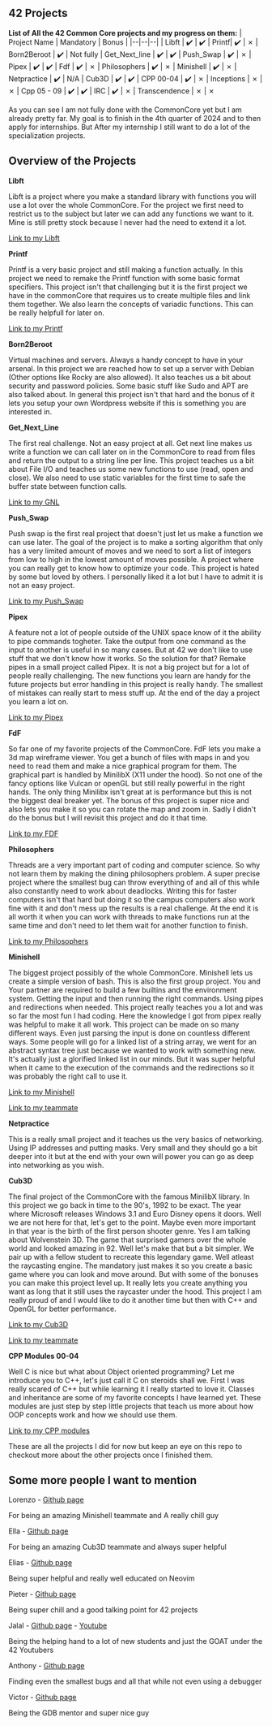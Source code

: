## 42 Projects

**List of All the 42 Common Core projects and my progress on them:**
| Project Name | Mandatory | Bonus |
|--|--|--|
| Libft | :heavy_check_mark: | :heavy_check_mark:
| Printf| :heavy_check_mark: | &#10007; 
| Born2Beroot | :heavy_check_mark: | Not fully
| Get_Next_line | :heavy_check_mark: | :heavy_check_mark:
| Push_Swap | :heavy_check_mark: | &#10007;
| Pipex | :heavy_check_mark: | :heavy_check_mark:
| Fdf | :heavy_check_mark: | &#10007;
| Philosophers | :heavy_check_mark: | &#10007;
| Minishell | :heavy_check_mark: | &#10007;
| Netpractice | :heavy_check_mark: | N/A
| Cub3D | :heavy_check_mark: | :heavy_check_mark:
| CPP 00-04 | :heavy_check_mark: | &#10007;
| Inceptions | &#10007; | &#10007;
| Cpp 05 - 09 | :heavy_check_mark: | :heavy_check_mark:
| IRC | :heavy_check_mark: | &#10007;
| Transcendence | &#10007; | &#10007;

As you can see I am not fully done with the CommonCore yet but I am already pretty far. My goal is to finish in the 4th quarter of 2024 and to then apply for internships. But After my internship I still want to do a lot of the specialization projects.

## Overview of the Projects

**Libft**

Libft is a project where you make a standard library with functions you will use a lot over the whole CommonCore. For the project we first need to restrict us to the subject but later we can add any functions we want to it. Mine is still pretty stock because I never had the need to extend it a lot.

[Link to my Libft](https://github.com/Quinten-14/42_Projects/tree/master/42_Libft)

**Printf**

Printf is a very basic project and still making a function actually. In this project we need to remake the Printf function with some basic format specifiers. This project isn't that challenging but it is the first project we have in the commonCore that requires us to create multiple files and link them together. We also learn the concepts of variadic functions. This can be really helpfull for later on.

[Link to my Printf](https://github.com/Quinten-14/42_Projects/tree/master/42_Printf)

**Born2Beroot**

Virtual machines and servers. Always a handy concept to have in your arsenal. In this project we are reached how to set up a server with Debian (Other options like Rocky are also allowed). It also teaches us a bit about security and password policies. Some basic stuff like Sudo and APT are also talked about. In general this project isn't that hard and the bonus of it lets you setup your own Wordpress website if this is something you are interested in.

**Get_Next_Line**

The first real challenge. Not an easy project at all. Get next line makes us write a function we can call later on in the CommonCore to read from files and return the output to a string line per line. This project teaches us a bit about File I/O and teaches us some new functions to use (read, open and close). We also need to use static variables for the first time to safe the buffer state between function calls.

[Link to my GNL](https://github.com/Quinten-14/42_Projects/tree/master/42_Gnl)

**Push_Swap**

Push swap is the first real project that doesn't just let us make a function we can use later. The goal of the project is to make a sorting algorithm that only has a very limited amount of moves and we need to sort a list of integers from low to high in the lowest amount of moves possible. A project where you can really get to know how to optimize your code. This project is hated by some but loved by others. I personally liked it a lot but I have to admit it is not an easy project.

[Link to my Push_Swap](https://github.com/Quinten-14/42_Projects/tree/master/42_Push_Swap)

**Pipex**

A feature not a lot of people outside of the UNIX space know of it the ability to pipe commands togheter. Take the output from one command as the input to another is useful in so many cases. But at 42 we don't like to use stuff that we don't know how it works. So the solution for that? Remake pipes in a small project called Pipex. It is not a big project but for a lot of people really challenging. The new functions you learn are handy for the future projects  but error handling in this project is really handy. The smallest of mistakes can really start to mess stuff up. At the end of the day a project you learn a lot on.

[Link to my Pipex](https://github.com/Quinten-14/42_Projects/tree/master/42_Pipex)

**FdF**

So far one of my favorite projects of the CommonCore. FdF lets you make a 3d map wireframe viewer. You get a bunch of files with maps in and you need to read them and make a nice graphical program for them. The graphical part is handled by MinilibX (X11 under the hood). So not one of the fancy options like Vulcan or openGL but still really powerful in the right hands. The only thing Minilibx isn't great at is performance but this is not the biggest deal breaker yet. The bonus of this project is super nice and also lets you make it so you can rotate the map and zoom in. Sadly I didn't do the bonus but I will revisit this project and do it that time.
 
 [Link to my FDF](https://github.com/Quinten-14/42_Projects/tree/master/42_Fdf)

**Philosophers**

Threads are a very important part of coding and computer science. So why not learn them by making the dining philosophers problem. A super precise project where the smallest bug can throw everything of and all of this while also constantly need to work about deadlocks. Writing this for faster computers isn't that hard but doing it so the campus computers also work fine with it and don't mess up the results is a real challenge. At the end it is all worth it when you can work with threads to make functions run at the same time and don't need to let them wait for another function to finish.

[Link to my Philosophers](https://github.com/Quinten-14/42_Projects/tree/master/42_Philosophers)

**Minishell**

The biggest project possibly of the whole CommonCore. Minishell lets us create a simple version of bash. This is also the first group project. You and Your partner are required to build a few builtins and the environment system. Getting the input and then running the right commands. Using pipes and redirections when needed. This project really teaches you a lot and was so far the most fun I had coding. Here the knowledge I got from pipex really was helpful to make it all work. This project can be made on so many different ways. Even just parsing the input is done on countless different ways. Some people will go for a linked list of a string array, we went for an abstract syntax tree just because we wanted to work with something new. It's actually just a glorified linked list in our minds. But it was super helpful when it came to the execution of the commands and the redirections so it was probably the right call to use it.

[Link to my Minishell](https://github.com/Quinten-14/42_Projects/tree/master/42_Minishell)

[Link to my teammate](https://github.com/LorenzoDP2)

**Netpractice**

This is a really small project and it teaches us the very basics of networking. Using IP addresses and putting masks. Very small and they should go a bit deeper into it but at the end with your own will power you can go as deep into networking as you wish.

**Cub3D**

The final project of the CommonCore with the famous MinilibX library. In this project we go back in time to the 90's, 1992 to be exact. The year where Microsoft releases Windows 3.1 and Euro Disney opens it doors. Well we are not here for that, let's get to the point. Maybe even more important in that year is the birth of the first person shooter genre. Yes I am talking about Wolvenstein 3D. The game that surprised gamers over the whole world and looked amazing in 92. Well let's make that but a bit simpler. We pair up with a fellow student to recreate this legendary game. Well atleast the raycasting engine. The mandatory just makes it so you create a basic game where you can look and move around. But with some of the bonuses you can make this project level up. It really lets you create anything you want as long that it still uses the raycaster under the hood. This project I am really proud of and I would like to do it another time but then with C++ and OpenGL for better performance.

[Link to my Cub3D](https://github.com/Quinten-14/42_Projects/tree/master/42_Cub3d)

[Link to my teammate](https://github.com/Ella-42)

**CPP Modules 00-04**

Well C is nice but what about Object oriented programming? Let me introduce you to C++, let's just call it C on steroids shall we. First I was really scared of C++ but while learning it I really started to love it. Classes and inheritance are some of my favorite concepts I have learned yet. These modules are just step by step little projects that teach us more about how OOP concepts work and how we should use them. 

[Link to my CPP modules](https://github.com/Quinten-14/42_Projects/tree/master/42_Cpp)

These are all the projects I did for now but keep an eye on this repo to checkout more about the other projects once I finished them.

## Some more people I want to mention

Lorenzo - [Github page](https://github.com/LorenzoDP2)

For being an amazing Minishell teammate and A really chill guy

Ella - [Github page](https://github.com/Ella-42)

For being an amazing Cub3D teammate and always super helpful

Elias - [Github page](https://github.com/STROBOLKOP)

Being super helpful and really well educated on Neovim

Pieter - [Github page](https://github.com/P-Claus)

Being super chill and a good talking point for 42 projects

Jalal - [Github page](https://github.com/suspectedoceano) - [Youtube](https://www.youtube.com/@onaecO)

Being the helping hand to a lot of new students and just the GOAT under the 42 Youtubers

Anthony - [Github page](https://github.com/ahooghe)

Finding even the smallest bugs and all that while not even using a debugger

Victor - [Github page](https://github.com/ace-rake)

Being the GDB mentor and super nice guy
